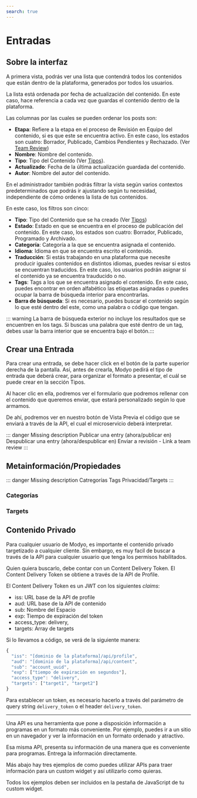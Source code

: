 ```yaml
---
search: true
---
```


# Entradas

## Sobre la interfaz

A primera vista, podrás ver una lista que contendrá todos los contenidos que están dentro de la plataforma, generados por todos los usuarios.

La lista está ordenada por fecha de actualización del contenido. En este caso, hace referencia a cada vez que guardas el contenido dentro de la plataforma.

Las columnas por las cuales se pueden ordenar los posts son:

- **Etapa**: Refiere a la etapa en el proceso de Revisión en Equipo del contenido, si es que este se encuentra activo. En este caso, los estados son cuatro: Borrador, Publicado, Cambios Pendientes y Rechazado. (Ver [Team Review](/guides/platform/team-review.html))
- **Nombre**: Nombre del contenido.
- **Tipo**: Tipo del Contenido (Ver [Tipos](/guides/content/types.html)).
- **Actualizado**: Fecha de la última actualización guardada del contenido.
- **Autor**: Nombre del autor del contenido.

En el administrador también podrás filtrar la vista según varios contextos predeterminados que podrás ir ajustando según tu necesidad, independiente de cómo ordenes la lista de tus contenidos.

En este caso, los filtros son cinco:

- **Tipo**: Tipo del Contenido que se ha creado (Ver [Tipos](/guides/content/types.html))
- **Estado**: Estado en que se encuentra en el proceso de publicación del contenido. En este caso, los estados son cuatro: Borrador, Publicado, Programado y Archivado.
- **Categoría**: Categoría a la que se encuentra asignada el contenido.
- **Idioma**: Idioma en que se encuentra escrito el contenido.
- **Traducción**: Si estás trabajando en una plataforma que necesite producir iguales contenidos en distintos idiomas, puedes revisar si estos se encuentran  traducidos. En este caso, los usuarios podrán asignar si el contenido ya se encuentra trauducido o no.
- **Tags**: Tags a los que se encuentra asignado el contenido. En este caso, puedes encontrar en orden alfabético las etiquetas asignadas o puedes ocupar la barra de búsqueda interior para encontrarlas.
- **Barra de búsqueda**: Si es necesario, puedes buscar el contenido según lo que esté dentro del este, como una palabra o código que tengan.

::: warning
La barra de búsqueda exterior no incluye los resultados que se encuentren en los tags. Si buscas una palabra que esté dentro de un tag, debes usar la barra interior que se encuentra bajo el botón.:::

## Crear una Entrada

Para crear una entrada, se debe hacer click en el botón de la parte superior derecha de la pantalla. Así, antes de crearla, Modyo pedirá el tipo de entrada que deberá crear, para organizar el formato a presentar, el cuál se puede crear en la sección Tipos.

Al hacer clic en ella, podremos ver el formulario que podremos rellenar con el contenido que queremos enviar, que estará personalizado según lo que armamos.

De ahí, podremos ver en nuestro botón de Vista Previa el código que se enviará a través de la API, el cual el microservicio deberá interpretar.

::: danger
Missing description
Publicar una entry (ahora/publicar en)
Despublicar una entry (ahora/despublicar en)
Enviar a revisión - Link a team review
:::

## Metainformación/Propiedades

::: danger
Missing description
Catregorías
Tags
Privacidad/Targets
:::

### Categorías

### Targets

## Contenido Privado

Para cualquier usuario de Modyo, es importante el contenido privado targetizado a cualquier cliente. Sin embargo, es muy facil de buscar a través de la API para cualquier usuario que tenga los permisos habilitados.

Quien quiera buscarlo, debe contar con un Content Delivery Token. El Content Delivery Token se obtiene a través de la API de Profile.

El Content Delivery Token es un JWT con los siguientes _claims_:

- iss: URL base de la API de profile
- aud: URL base de la API de contenido
- sub: Nombre del Espacio
- exp: Tiempo de expiración del token
- access_type: delivery,
- targets: Array de targets

Si lo llevamos a código, se verá de la siguiente manera:

```javascript
{
  "iss": "[dominio de la plataforma]/api/profile",
  "aud": "[dominio de la plataforma]/api/content",
  "sub": "account_uuid",
  "exp": ["tiempo de expiración en segundos"],
  "access_type": "delivery",
  "targets": ["target1", "target2"]
}

```

Para establecer un token, es necesario hacerlo a través del parámetro de query string ```delivery_token``` o el header ```delivery_token```.

----

Una API es una herramienta que pone a disposición información a programas en un formato más conveniente. Por ejemplo, puedes ir a un sitio en un navegador y ver la información en un formato ordenado y atractivo.

Esa misma API, presenta su información de una manera que es conveniente para programas. Entrega la información directamente.

Más abajo hay tres ejemplos de como puedes utilizar APIs para traer información para un custom widget y así utilizarlo como quieras.

Todos los ejemplos deben ser incluidos en la pestaña de JavaScript de tu custom widget.
